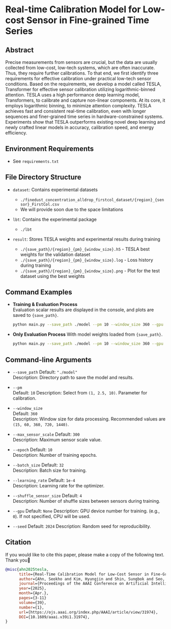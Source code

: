# Real-time Calibration Model for Low-cost Sensor in Fine-grained Time Series

## Abstract

Precise measurements from sensors are crucial, but the data are usually collected from low-cost, low-tech systems, which are often inaccurate. Thus, they require further calibrations. To that end, we first identify three requirements for effective calibration under practical low-tech sensor conditions. Based on the requirements, we develop a model called TESLA, Transformer for effective sensor calibration utilizing logarithmic-binned attention. TESLA uses a high performance deep learning model, Transformers, to calibrate and capture non-linear components. At its core, it employs logarithmic binning, to minimize attention complexity. TESLA achieves fast and consistent real-time calibration, even with longer sequences and finer-grained time series in hardware-constrained systems. Experiments show that TESLA outperforms existing novel deep learning and newly crafted linear models in accuracy, calibration speed, and energy efficiency.

## Environment Requirements
- See `requirements.txt`

## File Directory Structure
- `dataset`: Contains experimental datasets
  - `./finedust_concentration_alldrop_firstcol_dataset/{region}_{sensor}_FirstCol.csv`
  - We will provide soon due to the space limitations

- `lbt`: Contains the experimental package
  - `./lbt`

- `result`: Stores TESLA weights and experimental results during training
  - `./{save_path}/{region}_{pm}_{window_size}.h5` - TESLA best weights for the validation dataset
  - `./{save_path}/{region}_{pm}_{window_size}.log` - Loss history during training
  - `./{save_path}/{region}_{pm}_{window_size}.png` - Plot for the test dataset using the best weights

## Command Examples
- **Training & Evaluation Process**  
  Evaluation scalar results are displayed in the console, and plots are saved to `{save_path}`.
  ```bash
  python main.py --save_path ./model --pm 10 --window_size 360 --gpu 0 --seed 2024
  ```

- **Only Evaluation Process**
  With model weights loaded from `{save_path}`.
  ```bash
  python main.py --save_path ./model --pm 10 --window_size 360 --gpu 0 --seed 2024
  ```
 
## Command-line Arguments
- `--save_path`
  Default: `"./model"`  
  Description: Directory path to save the model and results.

- `--pm`  
  Default: `10`
  Description: Select from `(1, 2.5, 10)`. Parameter for calibration.
  
- `--window_size`  
  Default: `360`  
  Description: Window size for data processing. Recommended values are `(15, 60, 360, 720, 1440)`.

- `--max_sensor_scale`
  Default: `300`  
  Description: Maximum sensor scale value.

- `--epoch`
  Default: `10`  
  Description: Number of training epochs.

- `--batch_size`
  Default: `32`  
  Description: Batch size for training.

- `--learning_rate`
  Default: `1e-4`  
  Description: Learning rate for the optimizer.

- `--shuffle_sensor_size`
  Default: `4`  
  Description: Number of shuffle sizes between sensors during training.

- `--gpu`
  Default: `None`
  Description: GPU device number for training. (e.g., `0`). If not specified, CPU will be used.

- `--seed`
  Default: `2024`
  Description: Random seed for reproducibility.


  
## Citation

If you would like to cite this paper, please make a copy of the following text. Thank you🤣

```bibtex
@misc{ahn2025tesla,
      title={Real-Time Calibration Model for Low-Cost Sensor in Fine-Grained Time Series},
      author={Ahn, Seokho and Kim, Hyungjin and Shin, Sungbok and Seo, Young-Duk},
      journal={Proceedings of the AAAI Conference on Artificial Intelligence},
      year={2025},
      month={Apr.},
      pages={3-11}
      volume={39},
      number={1},
      url={https://ojs.aaai.org/index.php/AAAI/article/view/31974},
      DOI={10.1609/aaai.v39i1.31974},
}
```
